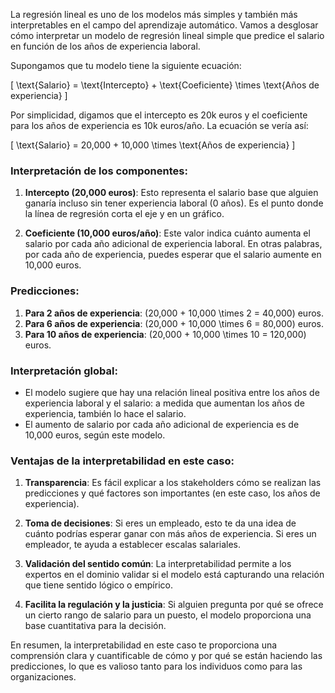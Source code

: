 La regresión lineal es uno de los modelos más simples y también más interpretables en el campo del aprendizaje automático. Vamos a desglosar cómo interpretar un modelo de regresión lineal simple que predice el salario en función de los años de experiencia laboral.

Supongamos que tu modelo tiene la siguiente ecuación:

\[ \text{Salario} = \text{Intercepto} + \text{Coeficiente} \times \text{Años de experiencia} \]

Por simplicidad, digamos que el intercepto es 20k euros y el coeficiente para los años de experiencia es 10k euros/año. La ecuación se vería así:

\[ \text{Salario} = 20,000 + 10,000 \times \text{Años de experiencia} \]

### Interpretación de los componentes:

1. **Intercepto (20,000 euros)**: Esto representa el salario base que alguien ganaría incluso sin tener experiencia laboral (0 años). Es el punto donde la línea de regresión corta el eje y en un gráfico.

2. **Coeficiente (10,000 euros/año)**: Este valor indica cuánto aumenta el salario por cada año adicional de experiencia laboral. En otras palabras, por cada año de experiencia, puedes esperar que el salario aumente en 10,000 euros.

### Predicciones:

1. **Para 2 años de experiencia**: \(20,000 + 10,000 \times 2 = 40,000\) euros.
2. **Para 6 años de experiencia**: \(20,000 + 10,000 \times 6 = 80,000\) euros.
3. **Para 10 años de experiencia**: \(20,000 + 10,000 \times 10 = 120,000\) euros.


### Interpretación global:

- El modelo sugiere que hay una relación lineal positiva entre los años de experiencia laboral y el salario: a medida que aumentan los años de experiencia, también lo hace el salario.
- El aumento de salario por cada año adicional de experiencia es de 10,000 euros, según este modelo.

### Ventajas de la interpretabilidad en este caso:

1. **Transparencia**: Es fácil explicar a los stakeholders cómo se realizan las predicciones y qué factores son importantes (en este caso, los años de experiencia).

2. **Toma de decisiones**: Si eres un empleado, esto te da una idea de cuánto podrías esperar ganar con más años de experiencia. Si eres un empleador, te ayuda a establecer escalas salariales.

3. **Validación del sentido común**: La interpretabilidad permite a los expertos en el dominio validar si el modelo está capturando una relación que tiene sentido lógico o empírico.

4. **Facilita la regulación y la justicia**: Si alguien pregunta por qué se ofrece un cierto rango de salario para un puesto, el modelo proporciona una base cuantitativa para la decisión.

En resumen, la interpretabilidad en este caso te proporciona una comprensión clara y cuantificable de cómo y por qué se están haciendo las predicciones, lo que es valioso tanto para los individuos como para las organizaciones.
